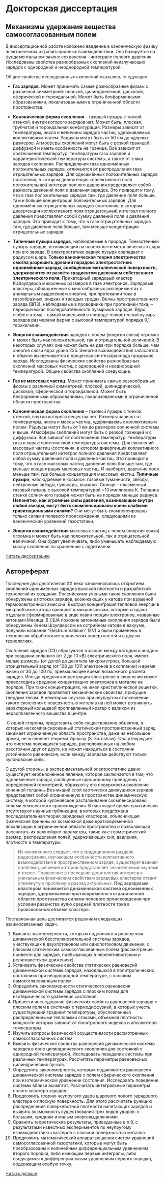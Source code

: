# Докторская диссертация

## Механизмы удержания вещества самосогласованным полем
В диссертационной работе изложено введение в каноническую физику электрических и гравитационных взаимодействий. Она базируется на фундаментальном законе сохранения - интеграле полного давления. Исследованы свойства разнообразных скоплений неизлучающих зарядов с однородной и неоднородной температурой. 

Общие свойства исследованных скоплений оказались следующие.

- **Газ зарядов**. Может принимать самые разнообразные формы с различной симметрией: плоской, цилиндрической, дисковой, сферической и тороидальной. Может быть бесформенными образованиями, локализованными в ограниченной области пространства. 

- **Каноническая форма скопления** – газовый пузырь с тонкой стенкой, внутри которого зарядов нет. Может быть, плоская, трубчатая и тороидальная конфигурация. Размеры зависят от температуры, числа и величины зарядов частиц, удерживаемых коллективным полем. Радиусы могут быть от 50 см до ядерных размеров. Атмосферы скоплений могут быть с резкой границей, диффузной и иметь особенность на границе. Всё зависит от соотношения температур: температуры газа зарядов и характеристической температуры системы, а также от знака зарядов скопления. Распределения газа одноимённых положительных зарядов, отличаются от распределения газа отрицательных зарядов. Для одноимённых положительных зарядов (состояния, в котором дивергенция коллективного поля положительная) интеграл полного давления представляет собой разность давлений поля и давления зарядов. Это приводит к тому, что в газе положительных зарядов там, где давление поля больше, там и больше концентрация положительных зарядов. Для одноимённых отрицательных зарядов (состояния, в котором дивергенция коллективного поля отрицательная) интеграл полного давления представляет собой сумму давлений поля и давления зарядов. Это приводит к тому, что в газе отрицательных зарядов там, где давление поля больше, там меньше концентрация отрицательных зарядов. 

- **Типичные пузыри зарядов**, наблюдаемые в природе. Тонкостенный пузырь зарядов, возникающий на поверхности металлического шара при его заряде. В электростатике радиус пузыря совпадает с радиусом шара. **Только каноническая** **теория электричества смогла разрешить древний парадокс электростатики: одноимённые заряды, сообщённые металлической поверхности, удерживаются от разлёта градиентом давлением собственного электрического поля.** Прикатодный зарядовый кластер К.Шоулдерса микронных размеров в газе электронов. Зарядовые кластеры, обнаруженные в многообразных экспериментах с аномальным выделением энергии, при протекании тока в газообразных, жидких и твёрдых средах. Волны пространственного заряда (ВПЗ), наблюдаемые в проводнике при протекании тока, – периодическая последовательность пузырьков зарядов. Ядро любого атома – самый маленький в природе тонкостенный пузырь зарядов размерами ферми с высокой температурой порядка 0,1 теракельвин. 

- **Энергия взаимодействия** зарядов с полем (энергия связи) огромна и может быть как положительной, так и отрицательной величиной. В некоторых случаях она может быть на два-три порядка больше, чем энергия связи ядра урана 235. Энергия взаимодействия запасается и обычно высвечивается в процессах синтеза/распада пузырьков заряда. Исследованы физические свойства разнообразных скоплений массовых частиц с однородной и неоднородной температурой. Общие свойства скоплений следующие.

- **Газ из массовых частиц**. Может принимать самые разнообразные формы с различной симметрией: плоской, цилиндрической, дисковой, сферической и тороидальной. Может быть бесформенными образованиями, локализованными в ограниченной области пространства.

- **Каноническая форма скопления** – газовый пузырь с тонкой стенкой, внутри которого вещества нет. Размеры зависят от температуры, числа и массы частиц, удерживаемых коллективным полем. Радиусы могут быть от 1 км до размеров солнечной системы и выше. Атмосферы скоплений могут быть с резкой границей и с диффузной. Всё зависит от соотношения температур: температуры газа и характеристической температуры системы. Для скоплений массовых частиц (состояния, в котором дивергенция коллективного поля отрицательная) интеграл полного давления представляет собой сумму давлений поля и давления частиц. Это приводит к тому, что в газе массовых частиц давление поля больше там, где меньше концентрация массовых частиц. И наоборот, давление поля меньше там, где больше концентрация массовых частиц. **Типичные пузыри**, наблюдаемые в космосе: газовые туманности, звёзды, нейтронные звёзды, пульсары, квазары. Солнце – плазменный газовый пузырь с высокой температурой ~10 миллионов К. Толщина стенки солнечного пузыря может быть на порядок меньше радиуса. **Непонятно, как огромные силы давления, возникающие внутри любой звезды, могут быть скомпенсированы очень слабыми гравитационными силами?** Они могут быть скомпенсированы только силами полевого происхождения, следующими из канонический уравнений газостатики.

- **Энергия взаимодействия** массовых частиц с полем (энергия связи) огромна и может быть как положительной, так и отрицательной величиной. Она будет увеличивать, либо уменьшать наблюдаемую массу скопления по сравнению с аддитивной.

[Читать диссертацию]()

## Автореферат

Последние два десятилетия ХХ века ознаменовались открытием скоплений одноименных зарядов высокой плотности и разработкой технологий их создания. Российскими учеными такие скопления были обнаружены в потоках зарядов, возникающих у катода при взрывной термоэлектронной эмиссии. Быстрая концентрация тепловой энергии в микрообъеме катода приводит к микровзрывам, которые создают отдельно сформированные в виде лавин порции электронов, названные эктонами Месяца. В США похожие автономные скопления зарядов были обнаружены Кеном Шоулдерсом на острийном катоде в вакууме, получили название “Electrum Validum” (EV) и были применены в технологии обработки металлических поверхностей и в других технологиях. 

Скопления зарядов (СЗ) образуются в зазоре между катодом и анодом при создании сильного (от 2 до 10 кВ) электрического поля, имеют малые размеры (от долей до десятков микрометров), большой отрицательный заряд (от 108 до 1011 электронов в скоплении) и время жизни от 30 до 100 пс, превышающее время возможного разлета зарядов. Иногда средняя концентрация электронов в скоплении может превосходить среднюю концентрацию электронов в металле на порядок. При таких концентрациях, не имея кристаллической решетки, скопления зарядов проявляют механические свойства, присущие твердым телам. В некоторых случаях при неупругом столкновении такого скопления с поверхностью металла на ней может возникнуть характерный кольцевой проплавленный кратер с валиком из нерасплавленного вещества в центре.

 С одной стороны, представить себе существование объектов, в которых нескомпенсированный статический пространственный заряд занимает ограниченную область пространства, даже на небольшое время, не позволяет теорема Ирншоу (S. Earnshaw). Она утверждает, что система покоящихся зарядов, расположенных на любом расстоянии друг от друга, не может находиться в состоянии устойчивого равновесия, если между зарядами действуют только кулоновские силы. 

С другой стороны, в экспериментальной электростатике давно существует необъясненное явление, которое заключается в том, что одноименные заряды, сообщенные однородному проводнику с определенной геометрией, образуют у его поверхности скопление конечной толщины.Возникший слой хаотически движущихся зарядов представляет собой ограниченную в пространстве динамическую систему, в которой кулоновское расталкивание скомпенсировано силами неизвестного происхождения. В настоящее время практически отсутствуют научные публикации, в которых предложена последовательная теория зарядовых кластеров, объясняющая физические причины их возможной даже кратковременной локализации в ограниченной области пространства и позволяющая рассчитать их важнейшие параметры, такие как: геометрический размер, распределения полей, удерживающих сил, давления, плотности и температуры. 

> Из изложенного следует, что в традиционном разделе радиофизики, изучающем особенности коллективного взаимодействия в пространственном заряде, существует важная проблема, решение которой представляет значительный научный интерес. Проявление в последние десятилетия интереса к уникальным физическим свойствам зарядовых кластеров ставит упомянутую проблему в разряд актуальных. **Под зарядовым кластером понимается динамическая система одноименных зарядов, удерживаемая кратковременно в ограниченной области пространства силами полевого происхождения при условии равенства нулю средней плотности тока в произвольном объеме кластера.** 

Поставленная цель достигается решением следующих взаимосвязанных задач.

1.  Выявить закономерности, которым подчиняются равновесия динамической бесстолкновительной системы зарядов, участвующих в двухпотоковом или однопотоковом движении, с плоским статическим самосогласованным полем (рассмотрение провести для зарядов, пребывающих в нерелятивистском и релятивистском движениях). 
2.  Установить физические свойства статических равновесий динамической системы зарядов, находящихся в политропических состояниях при неоднородной температуре, с плоским самосогласованным полем.
3.  Определить закономерности статического равновесия динамической системы зарядов с плоским полем для изотермического уравнения состояния. 
4.  Провести исследование физических свойств равновесий зарядов с плоским полем в системах с термодиффузией, в которых учесть существующий градиент температуры, обусловленный распределенными тепловыми стоками, объемная плотность мощности которых зависит от политропного индекса и абсолютной температуры. 
5.  Изучить вопросы физической осуществимости рассмотренных самосогласованных систем. 
6.  Выявить физические свойства равновесий динамической системы зарядов в поле цилиндрического скопления для состояний с однородной температурой. Исследовать поведение системы при различных температурах. Рассчитать параметры равновесных цилиндрических пучков.
7.  Определить закономерности, которым подчиняются равновесия динамической системы зарядов с полем сферического скопления при изотермическом уравнении состояния. Исследовать поведение системы вблизи асимптот. Рассчитать интегральные параметры полого кластера зарядов. 
8.  Предложить теорию неупругого удара шарового полого зарядового кластера о плоскую поверхность. Для этого рассчитать функцию распределения поверхностной плотности налетающих зарядов и выявить возможность существования трех видов ударов: с большим, средним и малым энерговыделениями. 
9.  Сравнить теоретические результаты, приведенные в п.8, с результатами известных экспериментов по неупругому взаимодействию кластеров с плоской поверхностью металла. 
10.  Предложить математический аппарат решения систем уравнений самосогласованной газостатики, которые могут быть преобразованы к нелинейным дифференциальным уравнениям второго порядка, либо имеющим первые интегралы, либо сводящимся к дифференциальным уравнениям первого порядка, содержащим особую точку.

[Читать дальше]()